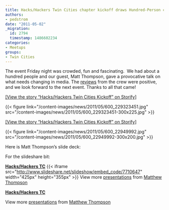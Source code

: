 ```yaml
---
title: Hacks/Hackers Twin Cities chapter kickoff draws Hundred-Person crowd.
authors:
- pedstrom
date: "2011-05-02"
_migration:
  id: 2794
  timestamp: 1486602234
categories:
- Meetups
groups:
- Twin Cities
---
```


The event Friday night was crowded, fun and fascinating.  We had about a hundred people and our guest, Matt Thompson, gave a provocative talk on what needs changing in media. The [reviews][1] from the crew were positive, and we look forward to the next event. Thanks to all that came!

[[View the story &#8220;Hacks/Hackers Twin Cities Kickoff&#8221; on Storify]][2]

{{< figure link="/content-images/news/2011/05/600\_229323451.jpg" src="/content-images/news/2011/05/600\_229323451-300x225.jpg" >}}

[[View the story &#8220;Hacks/Hackers Twin Cities Kickoff&#8221; on Storify]][2]

{{< figure link="/content-images/news/2011/05/600\_22949992.jpg" src="/content-images/news/2011/05/600\_22949992-300x200.jpg" >}}

Here is Matt Thompson&#8217;s slide deck:

For the slideshare bit:

**[Hacks/Hackers TC][3]** {{< iframe src="http://www.slideshare.net/slideshow/embed_code/7710647" width="425px" height="355px" >}} View more [presentations][4] from [Matthew Thompson][5] 

**[Hacks/Hackers TC][3]**

View more [presentations][4] from [Matthew Thompson][5]

 [1]: http://meetuptwincities.hackshackers.com/about/comments/?op=all
 [2]: http://storify.com/pedstrom/hackshackers-twin-cities-kick-off
 [3]: http://www.slideshare.net/mthomps00/hacks-hackerstc "Hacks/Hackers TC"
 [4]: http://www.slideshare.net/
 [5]: http://www.slideshare.net/mthomps00